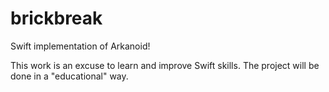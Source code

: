 # brickbreak
Swift implementation of Arkanoid!

This work is an excuse to learn and improve Swift skills. The project will be done in a "educational" way.
